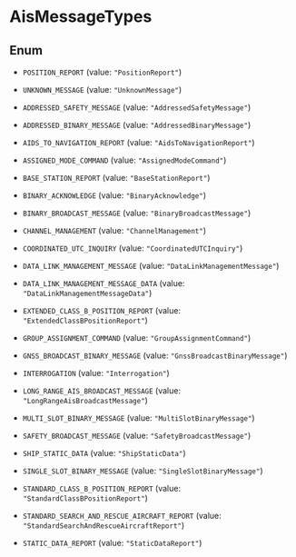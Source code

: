 

# AisMessageTypes

## Enum


* `POSITION_REPORT` (value: `"PositionReport"`)

* `UNKNOWN_MESSAGE` (value: `"UnknownMessage"`)

* `ADDRESSED_SAFETY_MESSAGE` (value: `"AddressedSafetyMessage"`)

* `ADDRESSED_BINARY_MESSAGE` (value: `"AddressedBinaryMessage"`)

* `AIDS_TO_NAVIGATION_REPORT` (value: `"AidsToNavigationReport"`)

* `ASSIGNED_MODE_COMMAND` (value: `"AssignedModeCommand"`)

* `BASE_STATION_REPORT` (value: `"BaseStationReport"`)

* `BINARY_ACKNOWLEDGE` (value: `"BinaryAcknowledge"`)

* `BINARY_BROADCAST_MESSAGE` (value: `"BinaryBroadcastMessage"`)

* `CHANNEL_MANAGEMENT` (value: `"ChannelManagement"`)

* `COORDINATED_UTC_INQUIRY` (value: `"CoordinatedUTCInquiry"`)

* `DATA_LINK_MANAGEMENT_MESSAGE` (value: `"DataLinkManagementMessage"`)

* `DATA_LINK_MANAGEMENT_MESSAGE_DATA` (value: `"DataLinkManagementMessageData"`)

* `EXTENDED_CLASS_B_POSITION_REPORT` (value: `"ExtendedClassBPositionReport"`)

* `GROUP_ASSIGNMENT_COMMAND` (value: `"GroupAssignmentCommand"`)

* `GNSS_BROADCAST_BINARY_MESSAGE` (value: `"GnssBroadcastBinaryMessage"`)

* `INTERROGATION` (value: `"Interrogation"`)

* `LONG_RANGE_AIS_BROADCAST_MESSAGE` (value: `"LongRangeAisBroadcastMessage"`)

* `MULTI_SLOT_BINARY_MESSAGE` (value: `"MultiSlotBinaryMessage"`)

* `SAFETY_BROADCAST_MESSAGE` (value: `"SafetyBroadcastMessage"`)

* `SHIP_STATIC_DATA` (value: `"ShipStaticData"`)

* `SINGLE_SLOT_BINARY_MESSAGE` (value: `"SingleSlotBinaryMessage"`)

* `STANDARD_CLASS_B_POSITION_REPORT` (value: `"StandardClassBPositionReport"`)

* `STANDARD_SEARCH_AND_RESCUE_AIRCRAFT_REPORT` (value: `"StandardSearchAndRescueAircraftReport"`)

* `STATIC_DATA_REPORT` (value: `"StaticDataReport"`)



